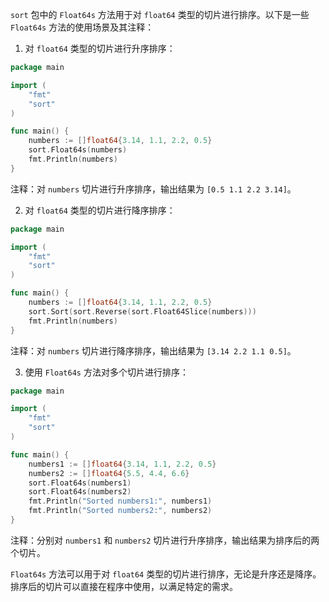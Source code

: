 `sort` 包中的 `Float64s` 方法用于对 `float64` 类型的切片进行排序。以下是一些 `Float64s` 方法的使用场景及其注释：

1. 对 `float64` 类型的切片进行升序排序：

```go
package main

import (
    "fmt"
    "sort"
)

func main() {
    numbers := []float64{3.14, 1.1, 2.2, 0.5}
    sort.Float64s(numbers)
    fmt.Println(numbers)
}
```

注释：对 `numbers` 切片进行升序排序，输出结果为 `[0.5 1.1 2.2 3.14]`。

2. 对 `float64` 类型的切片进行降序排序：

```go
package main

import (
    "fmt"
    "sort"
)

func main() {
    numbers := []float64{3.14, 1.1, 2.2, 0.5}
    sort.Sort(sort.Reverse(sort.Float64Slice(numbers)))
    fmt.Println(numbers)
}
```

注释：对 `numbers` 切片进行降序排序，输出结果为 `[3.14 2.2 1.1 0.5]`。

3. 使用 `Float64s` 方法对多个切片进行排序：

```go
package main

import (
    "fmt"
    "sort"
)

func main() {
    numbers1 := []float64{3.14, 1.1, 2.2, 0.5}
    numbers2 := []float64{5.5, 4.4, 6.6}
    sort.Float64s(numbers1)
    sort.Float64s(numbers2)
    fmt.Println("Sorted numbers1:", numbers1)
    fmt.Println("Sorted numbers2:", numbers2)
}
```

注释：分别对 `numbers1` 和 `numbers2` 切片进行升序排序，输出结果为排序后的两个切片。

`Float64s` 方法可以用于对 `float64` 类型的切片进行排序，无论是升序还是降序。排序后的切片可以直接在程序中使用，以满足特定的需求。